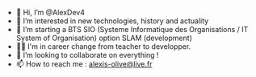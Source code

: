 - 👋 Hi, I’m @AlexDev4
- 👀 I’m interested in new technologies, history and actuality
- 🌱 I’m starting a BTS SIO (Systeme Informatique des Organisations / IT System of Organisation) option SLAM (development)
- 🐱‍🚀 I'm in career change from teacher to developper.
- 💞️ I’m looking to collaborate on everything !
- 📫 How to reach me : alexis-olive@live.fr
